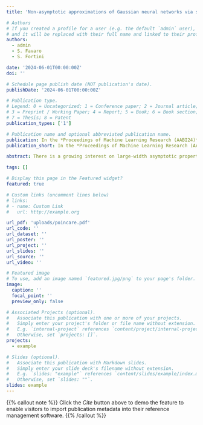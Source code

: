 ```yaml
---
title: 'Non-asymptotic approximations of Gaussian neural networks via second-order Poincaré inequalities'

# Authors
# If you created a profile for a user (e.g. the default `admin` user), write the username (folder name) here
# and it will be replaced with their full name and linked to their profile.
authors:
  - admin
  - S. Favaro
  - S. Fortini

date: '2024-06-01T00:00:00Z'
doi: ''

# Schedule page publish date (NOT publication's date).
publishDate: '2024-06-01T00:00:00Z'

# Publication type.
# Legend: 0 = Uncategorized; 1 = Conference paper; 2 = Journal article;
# 3 = Preprint / Working Paper; 4 = Report; 5 = Book; 6 = Book section;
# 7 = Thesis; 8 = Patent
publication_types: ['1']

# Publication name and optional abbreviated publication name.
publication: In the *Proceedings of Machine Learning Research (AABI24)*
publication_short: In the *Proceedings of Machine Learning Research (AABI24)*

abstract: There is a growing interest on large-width asymptotic properties of Gaussian neural networks (NNs), namely NNs whose weights are initialized according to Gaussian distributions. A well-established result is that, as the width goes to infinity, a Gaussian NN converges in distribution to a Gaussian stochastic process, which provides an asymptotic or qualitative Gaussian approximation of the NN. In this paper, we introduce some non-asymptotic or quantitative Gaussian approximations of Gaussian NNs, quantifying the approximation error with respect to some popular distances for (probability) distributions, e.g. the 1-Wasserstein distance, the total variation distance and the Kolmogorov-Smirnov distance. Our results rely on the use of second-order Gaussian Poincaré inequalities, which provide tight estimates of the approximation error, with optimal rates. This is a novel application of second-order Gaussian Poincaré inequalities, which are well-known in the probabilistic literature for being a powerful tool to obtain Gaussian approximations of general functionals of Gaussian stochastic processes. A generalization of our results to deep Gaussian NNs is discussed.

tags: []

# Display this page in the Featured widget?
featured: true

# Custom links (uncomment lines below)
# links:
# - name: Custom Link
#   url: http://example.org

url_pdf: 'uploads/poincare.pdf'
url_code: ''
url_dataset: ''
url_poster: ''
url_project: ''
url_slides: ''
url_source: ''
url_video: ''

# Featured image
# To use, add an image named `featured.jpg/png` to your page's folder.
image:
  caption: ''
  focal_point: ''
  preview_only: false

# Associated Projects (optional).
#   Associate this publication with one or more of your projects.
#   Simply enter your project's folder or file name without extension.
#   E.g. `internal-project` references `content/project/internal-project/index.md`.
#   Otherwise, set `projects: []`.
projects:
  - example

# Slides (optional).
#   Associate this publication with Markdown slides.
#   Simply enter your slide deck's filename without extension.
#   E.g. `slides: "example"` references `content/slides/example/index.md`.
#   Otherwise, set `slides: ""`.
slides: example
---
```


{{% callout note %}}
Click the _Cite_ button above to demo the feature to enable visitors to import publication metadata into their reference management software.
{{% /callout %}}

<!-- {{% callout note %}}
Create your slides in Markdown - click the _Slides_ button to check out the example.
{{% /callout %}}

Supplementary notes can be added here, including [code, math, and images](https://wowchemy.com/docs/writing-markdown-latex/). -->